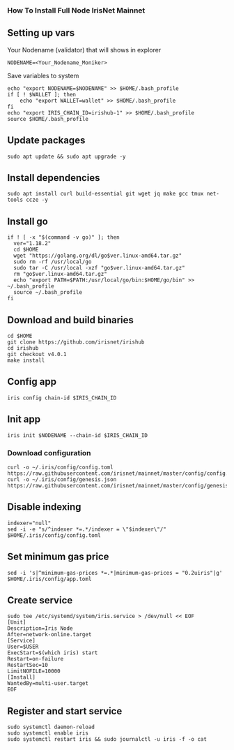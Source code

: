 ### How To Install Full Node IrisNet Mainnet

## Setting up vars
Your Nodename (validator) that will shows in explorer
```
NODENAME=<Your_Nodename_Moniker>
```

Save variables to system
```
echo "export NODENAME=$NODENAME" >> $HOME/.bash_profile
if [ ! $WALLET ]; then
	echo "export WALLET=wallet" >> $HOME/.bash_profile
fi
echo "export IRIS_CHAIN_ID=irishub-1" >> $HOME/.bash_profile
source $HOME/.bash_profile
```

## Update packages
```
sudo apt update && sudo apt upgrade -y
```

## Install dependencies
```
sudo apt install curl build-essential git wget jq make gcc tmux net-tools ccze -y
```

## Install go
```
if ! [ -x "$(command -v go)" ]; then
  ver="1.18.2"
  cd $HOME
  wget "https://golang.org/dl/go$ver.linux-amd64.tar.gz"
  sudo rm -rf /usr/local/go
  sudo tar -C /usr/local -xzf "go$ver.linux-amd64.tar.gz"
  rm "go$ver.linux-amd64.tar.gz"
  echo "export PATH=$PATH:/usr/local/go/bin:$HOME/go/bin" >> ~/.bash_profile
  source ~/.bash_profile
fi
```

## Download and build binaries
```
cd $HOME
git clone https://github.com/irisnet/irishub
cd irishub
git checkout v4.0.1
make install
```

## Config app
```
iris config chain-id $IRIS_CHAIN_ID
```

## Init app
```
iris init $NODENAME --chain-id $IRIS_CHAIN_ID
```

### Download configuration
```
curl -o ~/.iris/config/config.toml https://raw.githubusercontent.com/irisnet/mainnet/master/config/config.toml
curl -o ~/.iris/config/genesis.json https://raw.githubusercontent.com/irisnet/mainnet/master/config/genesis.json
```

## Disable indexing
```
indexer="null"
sed -i -e "s/^indexer *=.*/indexer = \"$indexer\"/" $HOME/.iris/config/config.toml
```

## Set minimum gas price
```
sed -i 's|^minimum-gas-prices *=.*|minimum-gas-prices = "0.2uiris"|g' $HOME/.iris/config/app.toml
```

## Create service
```
sudo tee /etc/systemd/system/iris.service > /dev/null << EOF
[Unit]
Description=Iris Node
After=network-online.target
[Service]
User=$USER
ExecStart=$(which iris) start
Restart=on-failure
RestartSec=10
LimitNOFILE=10000
[Install]
WantedBy=multi-user.target
EOF
```

## Register and start service
```
sudo systemctl daemon-reload
sudo systemctl enable iris
sudo systemctl restart iris && sudo journalctl -u iris -f -o cat
```
